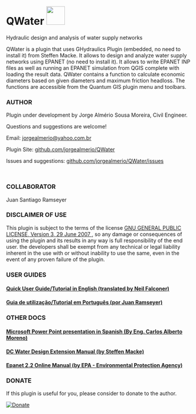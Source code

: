 # QWater <img src="/images/icon.png" width="50"/> 
Hydraulic design and analysis of water supply networks

QWater is a plugin that uses GHydraulics Plugin (embedded, no need to install it) from Steffen Macke. It allows to design and analyze water supply networks using EPANET (no need to install it). It allows to write EPANET INP files as well as running an EPANET simulation from QGIS complete with loading the result data. QWater contains a function to calculate economic diameters based on given diameters and maximum friction headloss. The functions are accessible from the Quantum GIS plugin menu and toolbars.

### AUTHOR
<p class="western">Plugin under development by Jorge Alm&eacute;rio Sousa Moreira, Civil Engineer.</p>
<p class="western">Questions and suggestions are welcome!</p>
<p class="western">Email: <a class="western" href="mailto:jorgealmerio@yahoo.com.br"> jorgealmerio@yahoo.com.br </a></p>
<p class="western">Plugin Site: <a class="western" href="https://github.com/jorgealmerio/QWater/blob/master/README.md"> github.com/jorgealmerio/QWater </a></p>
<p class="western">Issues and suggestions: <a class="western" href="https://github.com/jorgealmerio/QWater/issues"> github.com/jorgealmerio/QWater/issues </a></p>
<p class="western" style="line-height: 100%;">&nbsp;</p>

### COLLABORATOR
Juan Santiago Ramseyer

### DISCLAIMER OF USE

<p class="western">This plugin is subject to the terms of the license <a href="https://www.gnu.org/licenses/gpl-3.0.html">GNU GENERAL PUBLIC LICENSE, Version 3, 29 June 2007 </a>, so any damage or consequences of using the plugin and its results in any way is full responsibility of the end user. the developers shall be exempt from any technical or legal liability inherent in the use with or without inability to use the same, even in the event of any proven failure of the plugin.</p>

### USER GUIDES

#### [Quick User Guide/Tutorial in English (translated by Neil Falconer)](tutorial_en.md)

#### [Guia de utilização/Tutorial em Português (por Juan Ramseyer)](tutorial_ptbr.md)

### OTHER DOCS

#### [Microsoft Power Point presentation in Spanish (By Eng. Carlos Alberto Moreno)](Docs/Presentacion_QWater.pptx)
#### [DC Water Design Extension Manual (by Steffen Macke)](http://epanet.de/dcwaterdesign/manual.html)
#### [Epanet 2.2 Online Manual (by EPA - Environmental Protection Agency)](https://epanet22.readthedocs.io/en/latest/)

### DONATE
  
 <p>If this plugin is useful for you, please consider to donate to the author.</p>
 <a href="https://www.paypal.com/cgi-bin/webscr?button=donate&business=G5ERSTGG4U426&item_name=Jorge+Almerio/Qgis+QWater+plugin&quantity=&amount=&currency_code=BRL&shipping=&tax=&notify_url=&cmd=_donations&bn=JavaScriptButton_donate&env=www" target="_blank">
 <img border="0" alt="Donate" src="https://www.paypalobjects.com/en_US/i/btn/btn_donateCC_LG.gif">
 </a>
